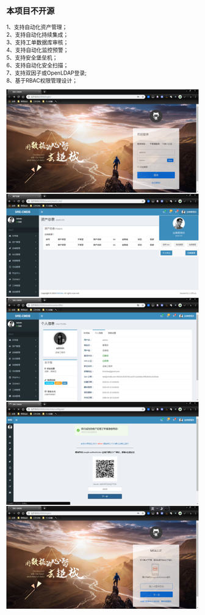 ## 本项目不开源

1、支持自动化资产管理；  
2、支持自动化持续集成；  
3、支持工单数据库审核；  
4、支持自动化监控预警；  
5、支持安全堡垒机；  
6、支持自动化安全扫描；  
7、支持双因子或OpenLDAP登录;  
8、基于RBAC权限管理设计；  

![Image text](https://github.com/Einic/Brief-Introduction/blob/master/SRE-CMDB/01.png)  
![Image text](https://github.com/Einic/Brief-Introduction/blob/master/SRE-CMDB/02.png)  
![Image text](https://github.com/Einic/Brief-Introduction/blob/master/SRE-CMDB/03.png)  
![Image text](https://github.com/Einic/Brief-Introduction/blob/master/SRE-CMDB/04.png)  
![Image text](https://github.com/Einic/Brief-Introduction/blob/master/SRE-CMDB/05.png)  
